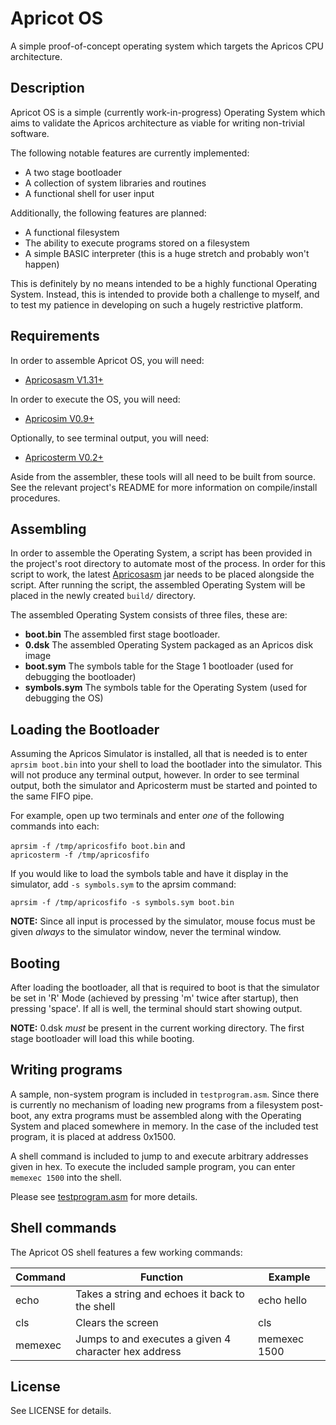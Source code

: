 Apricot OS
==========

A simple proof-of-concept operating system which targets the Apricos CPU architecture.


Description
-----------

Apricot OS is a simple (currently work-in-progress) Operating System which aims to validate the
Apricos architecture as viable for writing non-trivial software.

The following notable features are currently implemented:

- A two stage bootloader
- A collection of system libraries and routines
- A functional shell for user input


Additionally, the following features are planned:

- A functional filesystem
- The ability to execute programs stored on a filesystem
- A simple BASIC interpreter (this is a huge stretch and probably won't happen)

This is definitely by no means intended to be a highly functional Operating System. Instead, this is intended
to provide both a challenge to myself, and to test my patience in developing on such a hugely restrictive platform.


Requirements
------------

In order to assemble Apricot OS, you will need:

- [Apricosasm V1.31+](https://github.com/drdanick/apricosasm-java/releases)

In order to execute the OS, you will need:

- [Apricosim V0.9+](https://github.com/drdanick/apricosim-curses/releases)

Optionally, to see terminal output, you will need:

- [Apricosterm V0.2+](https://github.com/drdanick/apricosterm/releases)

Aside from the assembler, these tools will all need to be built from source. See the relevant project's README
for more information on compile/install procedures.


Assembling
----------

In order to assemble the Operating System, a script has been provided in the project's root directory to automate
most of the process. In order for this script to work, the latest [Apricosasm](https://github.com/drdanick/apricosasm-java/releases)
jar needs to be placed alongside the script. After running the script, the assembled Operating System will be placed in the newly
created `build/` directory.

The assembled Operating System consists of three files, these are:

- **boot.bin**    The assembled first stage bootloader.
- **0.dsk**       The assembled Operating System packaged as an Apricos disk image
- **boot.sym**    The symbols table for the Stage 1 bootloader (used for debugging the bootloader)
- **symbols.sym** The symbols table for the Operating System (used for debugging the OS)


Loading the Bootloader
----------------------

Assuming the Apricos Simulator is installed, all that is needed is to enter `aprsim boot.bin` into your
shell to load the bootlader into the simulator. This will not produce any terminal output, however.
In order to see terminal output, both the simulator and Apricosterm must be started and pointed to the
same FIFO pipe.

For example, open up two terminals and enter _one_ of the following commands into each:

`aprsim -f /tmp/apricosfifo boot.bin` and  
`apricosterm -f /tmp/apricosfifo`

If you would like to load the symbols table and have it display in the simulator, add `-s symbols.sym` to
the aprsim command:

`aprsim -f /tmp/apricosfifo -s symbols.sym boot.bin`

**NOTE:** Since all input is processed by the simulator, mouse focus must be given _always_ to the simulator window,
never the terminal window.


Booting
-------

After loading the bootloader, all that is required to boot is that the simulator be set in 'R' Mode (achieved by
pressing 'm' twice after startup), then pressing 'space'. If all is well, the terminal should start showing output.

**NOTE:** 0.dsk _must_ be present in the current working directory. The first stage bootloader will load this
while booting.


Writing programs
----------------

A sample, non-system program is included in `testprogram.asm`. Since there is currently no mechanism of loading
new programs from a filesystem post-boot, any extra programs must be assembled along with the Operating System
and placed somewhere in memory. In the case of the included test program, it is placed at address 0x1500.

A shell command is included to jump to and execute arbitrary addresses given in hex. To execute the included sample
program, you can enter `memexec 1500` into the shell.

Please see [testprogram.asm](src/testprogram.asm) for more details.


Shell commands
--------------

The Apricot OS shell features a few working commands:

| Command   | Function                                              | Example      |
| --------- | ----------------------------------------------------- | ------------ |
| echo      | Takes a string and echoes it back to the shell        | echo hello   |
| cls       | Clears the screen                                     | cls          |
| memexec   | Jumps to and executes a given 4 character hex address | memexec 1500 |


License
-------

See LICENSE for details.
